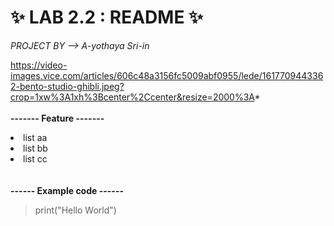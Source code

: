 <h1>✨ LAB 2.2 : README ✨</h1>
<i>PROJECT BY --> A-yothaya Sri-in</i>

https://video-images.vice.com/articles/606c48a3156fc5009abf0955/lede/1617709443362-bento-studio-ghibli.jpeg?crop=1xw%3A1xh%3Bcenter%2Ccenter&resize=2000%3A*
<br></br>
<b>------- Feature -------</b>
<li>list aa</Li>
<li>list bb</Li>
<li>list cc</Li>
<br></br>
<b>------ Example code ------</b>
<blockquote>print("Hello World")</blockquote>
<br></br>
